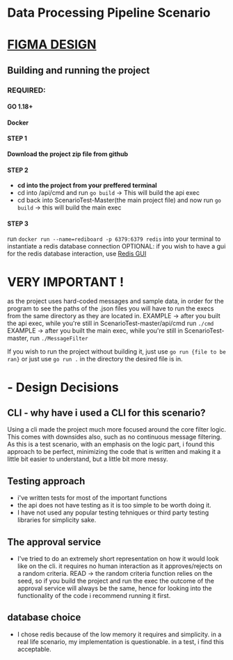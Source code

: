 
# Data Processing Pipeline Scenario

# [FIGMA DESIGN](https://www.figma.com/file/Kdt2hxq49vvpWQ6ko7jEZh/Pipeline-Scenario)

## Building and running the project
### REQUIRED:
#### GO 1.18+
#### Docker 


#### STEP 1 
**Download the project zip file from github**

#### STEP 2
- **cd into the project from your preffered terminal**
- cd into /api/cmd and run ```go build``` -> This will build the api exec
- cd back into ScenarioTest-Master(the main project file) and now run ```go build``` -> this will build the main exec

#### STEP 3
run ```docker run --name=rediboard -p 6379:6379 redis``` into your terminal to instantiate a redis database connection
OPTIONAL: if you wish to have a gui for the redis database interaction, use [Redis GUI](https://redis.com/redis-enterprise/redis-insight/#insight-form)

# VERY IMPORTANT !
as the project uses hard-coded messages and sample data, in order for the program to see the paths of the .json files you will have to run the execs from the same directory as they are located in.
EXAMPLE -> after you built the api exec, while you're still in ScenarioTest-master/api/cmd
run ```./cmd```
EXAMPLE -> after you built the main exec, while you're still in ScenarioTest-master, run ```./MessageFilter```

If you wish to run the project without building it, just use ```go run {file to be ran}``` or just use ```go run .``` in the directory the desired file is in.



# - Design Decisions
 ## **CLI** - why have i used a CLI for this scenario?
Using a cli made the project much more focused around the core filter logic. This comes with downsides also, such as no continuous message filtering. As this is a test scenario, with an emphasis on the logic part, i found this approach to be perfect, minimizing the code that is written and making it a little bit easier to understand, but a little bit more messy.
## **Testing approach** 
- i've written tests for most of the important functions
- the api does not have testing as it is too simple to be worth doing it.
- I have not used any popular testing tehniques or third party testing libraries for simplicity sake.
## **The approval service**
- I've tried to do an extremely short representation on how it would look like on the cli. it requires no human interaction as it approves/rejects on a random criteria. READ -> the random criteria function relies on the seed, so if you build the project and run the exec the outcome of the approval service will always be the same, hence for looking into the functionality of the code i recommend running it first.
## **database choice**
- I chose redis because of the low memory it requires and simplicity. in a real life scenario, my implementation is questionable. in a test, i find this acceptable.
 
